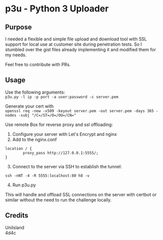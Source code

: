 # p3u - Python 3 Uploader

## Purpose
I needed a flexible and simple file upload and download tool with SSL support for local use at customer site during penetration tests.
So I stumbled over the gist files already implementing it and modified them for my needs.

Feel free to contribute with PRs.

## Usage
Use the following arguments: \
`p3u.py -l ip -p port -a user:password -c server.pem`

Generate your cert with \
`openssl req -new -x509 -keyout server.pem -out server.pem -days 365 -nodes -subj "/C=/ST=/O=/OU=/CN="`

Use remote Box for reverse proxy and ssl offloading:
1. Configure your server with Let's Encrypt and nginx
2. Add to the nginx.conf
```
location / {
        proxy_pass http://127.0.0.1:5555/;
}
```
3. Connect to the server via SSH to establish the tunnel:
```
ssh -nNT -4 -R 5555:localhost:80 h8 -v
```
4. Run p3u.py

This will handle and offload SSL connections on the server with certbot or similar without the need to run the challenge locally.

## Credits
UniIsland \
4d4c
